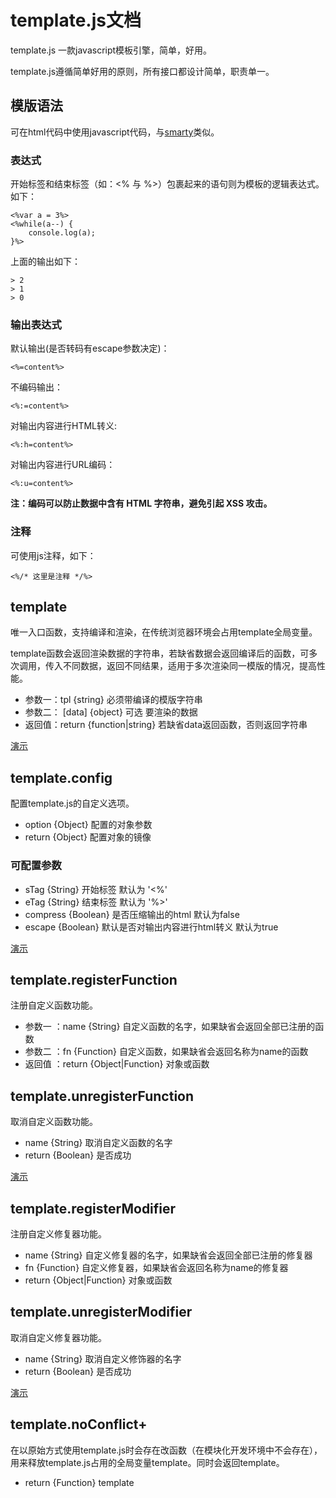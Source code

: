 # template.js文档
template.js 一款javascript模板引擎，简单，好用。

template.js遵循简单好用的原则，所有接口都设计简单，职责单一。

## 模版语法
可在html代码中使用javascript代码，与[smarty](http://www.smarty.net/)类似。

### 表达式
开始标签和结束标签（如：<% 与 %>）包裹起来的语句则为模板的逻辑表达式。如下：

	<%var a = 3%>
	<%while(a--) {
		console.log(a);
	}%>

上面的输出如下：

	> 2
	> 1
	> 0

### 输出表达式
默认输出(是否转码有escape参数决定)：

	<%=content%>

不编码输出：
	
	<%:=content%>

对输出内容进行HTML转义:

	<%:h=content%>

对输出内容进行URL编码：

	<%:u=content%>

**注：编码可以防止数据中含有 HTML 字符串，避免引起 XSS 攻击。**

### 注释
可使用js注释，如下：

	<%/* 这里是注释 */%>

## template

唯一入口函数，支持编译和渲染，在传统浏览器环境会占用template全局变量。

template函数会返回渲染数据的字符串，若缺省数据会返回编译后的函数，可多次调用，传入不同数据，返回不同结果，适用于多次渲染同一模版的情况，提高性能。

- 参数一：tpl {string} 必须带编译的模版字符串
- 参数二： [data] {object} 可选 要渲染的数据
- 返回值：return {function|string} 若缺省data返回函数，否则返回字符串

[演示](../demo/basic.html)

## template.config
配置template.js的自定义选项。

- option {Object} 配置的对象参数
- return {Object} 配置对象的镜像

### 可配置参数

- sTag {String} 开始标签 默认为 '<%'
- eTag {String} 结束标签 默认为 '%>'
- compress {Boolean} 是否压缩输出的html 默认为false
- escape {Boolean} 默认是否对输出内容进行html转义 默认为true

[演示](../demo/config.html)

## template.registerFunction 
注册自定义函数功能。

- 参数一 ：name {String} 自定义函数的名字，如果缺省会返回全部已注册的函数
- 参数二 ：fn {Function} 自定义函数，如果缺省会返回名称为name的函数
- 返回值 ：return {Object|Function} 对象或函数

## template.unregisterFunction
取消自定义函数功能。

- name {String} 取消自定义函数的名字
- return {Boolean} 是否成功

[演示](../demo/registerFunction.html)

## template.registerModifier 
注册自定义修复器功能。

- name {String} 自定义修复器的名字，如果缺省会返回全部已注册的修复器
- fn {Function} 自定义修复器，如果缺省会返回名称为name的修复器
- return {Object|Function} 对象或函数

## template.unregisterModifier
取消自定义修复器功能。

- name {String} 取消自定义修饰器的名字
- return {Boolean} 是否成功

[演示](../demo/registerModifier.html)

## template.noConflict+
在以原始方式使用template.js时会存在改函数（在模块化开发环境中不会存在），用来释放template.js占用的全局变量template。同时会返回template。

- return {Function} template

